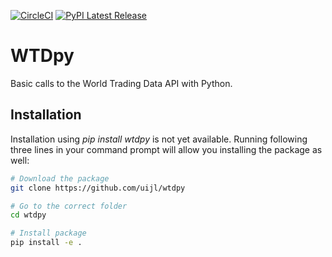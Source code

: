 [![CircleCI](https://circleci.com/gh/uijl/wtdpy.svg?style=svg)](https://circleci.com/gh/uijl/wtdpy)
[![PyPI Latest Release](https://img.shields.io/pypi/v/wtdpy.svg)](https://pypi.org/project/wtdpy/)

# WTDpy

Basic calls to the World Trading Data API with Python.

## Installation

Installation using *pip install wtdpy* is not yet available. Running following three lines in your command prompt will allow you installing the package as well:

``` bash
# Download the package
git clone https://github.com/uijl/wtdpy

# Go to the correct folder
cd wtdpy

# Install package
pip install -e .
```
